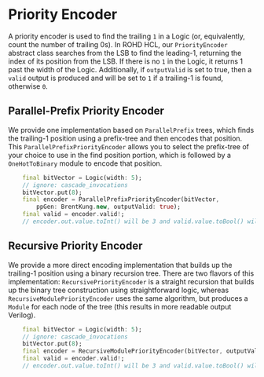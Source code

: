# Priority Encoder

A priority encoder is used to find the trailing `1` in a Logic (or, equivalently, count the number of trailing 0s). In ROHD HCL, our `PriorityEncoder` abstract class searches from the LSB to find the leading-1, returning the index of its position from the LSB. If there is no `1` in the Logic, it returns 1 past the width of the Logic.  Additionally, if `outputValid` is set to true, then a `valid` output is produced and will be set to `1` if a trailing-1 is found, otherwise `0`.

## Parallel-Prefix Priority Encoder

We provide one implementation based on `ParallelPrefix` trees, which finds the trailing-1 position using a prefix-tree and then encodes that position.  This `ParallelPrefixPriorityEncoder` allows you to select the prefix-tree of your choice to use in the find position portion, which is followed by a `OneHotToBinary` module to encode that position.

```dart
    final bitVector = Logic(width: 5);
    // ignore: cascade_invocations
    bitVector.put(8);
    final encoder = ParallelPrefixPriorityEncoder(bitVector,
        ppGen: BrentKung.new, outputValid: true);
    final valid = encoder.valid!;
    // encoder.out.value.toInt() will be 3 and valid.value.toBool() will be true
```

## Recursive Priority Encoder

We provide a more direct encoding implementation that builds up the trailing-1 position using a binary recursion tree.  There are two flavors of this implementation: `RecursivePriorityEncoder` is a straight recursion that builds up the binary tree construction using straightforward logic, whereas `RecursiveModulePriorityEncoder` uses the same algorithm, but produces a `Module` for each node of the tree (this results in more readable output Verilog).

```dart
    final bitVector = Logic(width: 5);
    // ignore: cascade_invocations
    bitVector.put(8);
    final encoder = RecursiveModulePriorityEncoder(bitVector, outputValid: true);
    final valid = encoder.valid!;
    // encoder.out.value.toInt() will be 3 and valid.value.toBool() will be true
  ```
